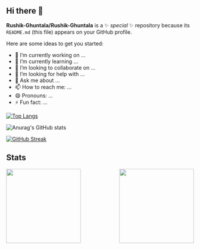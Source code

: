 ## Hi there 👋


**Rushik-Ghuntala/Rushik-Ghuntala** is a ✨ _special_ ✨ repository because its `README.md` (this file) appears on your GitHub profile.

Here are some ideas to get you started:

- 🔭 I’m currently working on ...
- 🌱 I’m currently learning ...
- 👯 I’m looking to collaborate on ...
- 🤔 I’m looking for help with ...
- 💬 Ask me about ...
- 📫 How to reach me: ...
- 😄 Pronouns: ...
- ⚡ Fun fact: ...



 [![Top Langs](https://github-readme-stats.vercel.app/api/top-langs/?username=Rushik-Ghuntala&theme=radical&layout=compact&align=right&width=40%)](https://github.com/anuraghazra/github-readme-stats)

![Anurag's GitHub stats](https://github-readme-stats.vercel.app/api?username=Rushik-Ghuntala&theme=radical&rank_icon=github)

  [![GitHub Streak](https://github-readme-streak-stats.herokuapp.com/?user=Rushik-Ghuntala&currStreakNum=2FD3EB&fire=pink&sideLabels=F00&theme=nightowl)](https://git.io/streak-stats)       
<h2>Stats</h2>
<div style="display: flex; flex-direction: row; justify-content: space-between;">
  <a href="https://github.com/Rushik-Ghuntala">
    <img height="200" src="https://github-readme-stats.vercel.app/api?username=Rushik-Ghuntala&theme=radical&rank_icon=github"/>
  </a>
  <a href="https://github.com/Rushik-Ghuntala">
    <img height="200" src="https://github-readme-stats.vercel.app/api/top-langs/?username=Rushik-Ghuntala&theme=radical&layout=compact"/>
  </a>
</div>
